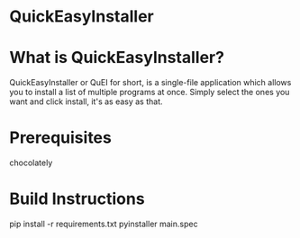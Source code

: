 # QuickEasyInstaller

# What is QuickEasyInstaller?
QuickEasyInstaller or QuEI for short, is a single-file application which allows you to install a list of multiple programs at once. Simply select the ones you want and click install, it's as easy as that.

# Prerequisites
chocolately

# Build Instructions
pip install -r requirements.txt
pyinstaller main.spec
